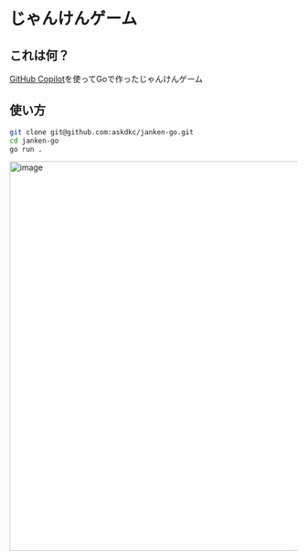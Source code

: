 # じゃんけんゲーム
## これは何？
[GitHub Copilot](https://github.com/features/copilot/)を使ってGoで作ったじゃんけんゲーム

## 使い方
```bash
git clone git@github.com:askdkc/janken-go.git
cd janken-go
go run .
```
<img width="682" alt="image" src="https://user-images.githubusercontent.com/7894265/203881635-4e7fdce3-8e23-452d-9026-62a0b0eef82f.png">
